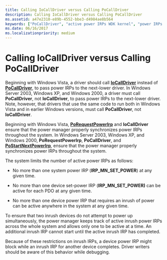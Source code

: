 ```yaml
---
title: Calling IoCallDriver versus Calling PoCallDriver
description: Calling IoCallDriver versus Calling PoCallDriver
ms.assetid: a47e2310-e89b-4552-bbe3-d4984ae8b564
keywords: ["PoCallDriver", "active power IRPs WDK kernel", "power IRPs WDK kernel , IoCallDriver versus PoCallDriver"]
ms.date: 06/16/2017
ms.localizationpriority: medium
---
```


# Calling IoCallDriver versus Calling PoCallDriver





Beginning with Windows Vista, a driver should call [**IoCallDriver**](https://docs.microsoft.com/windows-hardware/drivers/ddi/wdm/nf-wdm-iocalldriver) instead of [**PoCallDriver**](https://docs.microsoft.com/windows-hardware/drivers/ddi/ntifs/nf-ntifs-pocalldriver), to pass power IRPs to the next-lower driver. In Windows Server 2003, Windows XP, and Windows 2000, a driver must call **PoCallDriver**, not **IoCallDriver**, to pass power IRPs to the next-lower driver. Note, however, that drivers that use the same code to run both in Windows Vista and in earlier Windows versions, must call **PoCallDriver**, not **IoCallDriver**.

Beginning with Windows Vista, [**PoRequestPowerIrp**](https://docs.microsoft.com/windows-hardware/drivers/ddi/wdm/nf-wdm-porequestpowerirp) and **IoCallDriver** ensure that the power manager properly synchronizes power IRPs throughout the system. In Windows Server 2003, Windows XP, and Windows 2000, **PoRequestPowerIrp**, **PoCallDriver**, and [**PoStartNextPowerIrp**](https://docs.microsoft.com/windows-hardware/drivers/ddi/ntifs/nf-ntifs-postartnextpowerirp), ensure that the power manager properly synchronizes power IRPs throughout the system.

The system limits the number of active power IRPs as follows:

-   No more than one system power IRP (**IRP\_MN\_SET\_POWER**) at any given time.

-   No more than one device set-power IRP (**IRP\_MN\_SET\_POWER)** can be active for each PDO at any given time.

-   No more than one device power IRP that requires an inrush of power can be active anywhere in the system at any given time.

To ensure that two inrush devices do not attempt to power up simultaneously, the power manager keeps track of active inrush power IRPs across the whole system and allows only one to be active at a time. An additional inrush IRP cannot start until the active inrush IRP has completed.

Because of these restrictions on inrush IRPs, a device power IRP might block while an inrush IRP for another device completes. Driver writers should be aware of this behavior while debugging.

 

 





